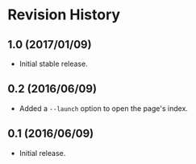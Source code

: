 # Revision History

## 1.0 (2017/01/09)

- Initial stable release.

## 0.2 (2016/06/09)

- Added a `--launch` option to open the page's index.

## 0.1 (2016/06/09)

- Initial release.
